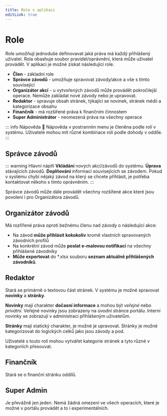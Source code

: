 ```yaml
---
title: Role v aplikaci
editLink: true
---
```


# Role

Role umožňují jednoduše definovavat jaká práva má každý přihlášený uživatel. Rola obashuje soubor pravidel/oprávnění,
která může uživatel provádět. V aplikaci je možné získat následující role.

- **Člen** - základní role
- **Správce závodů** - umožňuje spravovat závody/akce a vše s tímto související
- **Organizátor akcí** - u vytvořených závodů může provádět pokročilejší operace. Nemůže zakládat nové závody nebo je upravovat.
- **Redaktor** - spravuje obsah stránek, týkající se novinek, stránek médii a kategorizace obsahu
- **Finančník** - má rozšířené práva k finančním činnostem
- **Super Administrátor** - neomezená práva na všechny operace

::: info Nápověda
📢 Nápověda v postranním menu je členěna podle rolí v systému. Uživatelé mohou mít různé kombinace rolí podle dohody v oddíle.
:::

## Správce závodů

::: warning Hlavní náplň
**Vkládání** nových akcí/závodů do systému. **Úprava** stávajících závodů. **Doplňování** informací souvisejících
se závodem. Pokud v systému chybí nějaký závod na který se chcete přihlásit, je potřeba kontaktovat
někoho s tímto oprávněním.
:::

Správce závodů může dále provádět všechny rozšířené akce které jsou povolení i pro Organizátora závodů.

## Organizátor závodů

Má rozřířené práva oproti bežnému členu nad závody o následující akce:

- Na závod **může přihlásit kokokoliv** kromě vlastních spravovaných závodních profilů
- Na konkrétní závod může **poslat e-malovou notifikaci** na všechny přihlášené závodníky
- **Může exportovat** do *.xlsx souboru **seznam aktuálně přihlášených závodníků**.

## Redaktor

Stará se primárně o textovou část stránek. V systému je možné spravovat **novinky** a **stránky**.

**Novinky** mají charakter **dočasní informace** a mohou být _veřejné_ nebo _privátní_. Veřejné novinky
jsou zobrazeny na úvodní stránce portálu. Interní novinky se zobrazují v administraci přihlášeným
uživatelům.

**Stránky** mají statický charakter, je možné je upravovat. Stránky je možné kategorizovat do logických
celků jako jsou závody a pod.

Uživatelé s touto rolí mohou vytvářet kategorie stránek a tyto různé v kategoriích přesouvat.

## Finančník

Stará se o finanční stránku oddílů.

## Super Admin

Je převážně jen jeden. Nemá žádná omezení ve všech operacích, které je možné v portálu provádět a to i experimentálních.


